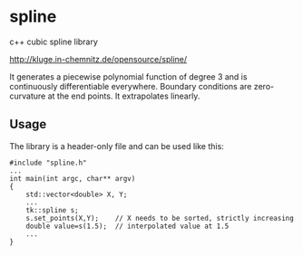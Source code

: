 # spline
c++ cubic spline library

http://kluge.in-chemnitz.de/opensource/spline/

It generates a piecewise polynomial function of degree 3 and is
continuously differentiable everywhere. Boundary conditions are
zero-curvature at the end points. It extrapolates linearly.


## Usage
The library is a header-only file and can be used like this:

    #include "spline.h"
    ...
    int main(int argc, char** argv)
    {
        std::vector<double> X, Y;
        ...
        tk::spline s;
        s.set_points(X,Y);    // X needs to be sorted, strictly increasing
        double value=s(1.5);  // interpolated value at 1.5
        ...
    }
